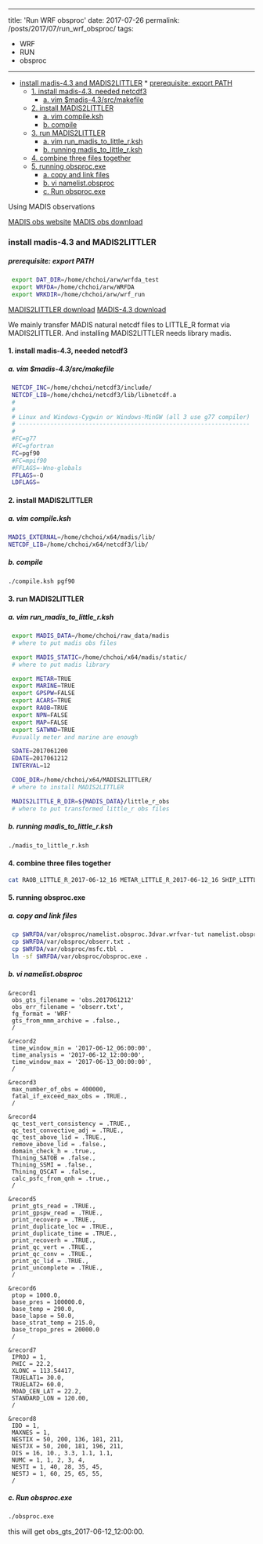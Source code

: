 
---
title: 'Run WRF obsproc'
date: 2017-07-26
permalink: /posts/2017/07/run_wrf_obsproc/
tags:
  - WRF
  - RUN
  - obsproc
---

<!-- @import "[TOC]" {cmd="toc" depthFrom=1 depthTo=6 orderedList=false} -->

<!-- code_chunk_output -->

* [install madis-4.3 and MADIS2LITTLER](#install-madis-43-and-madis2littler)
		* [prerequisite: export PATH](#prerequisite-export-path)
	* [1. install madis-4.3, needed netcdf3](#1-install-madis-43-needed-netcdf3)
		* [a. vim $madis-4.3/src/makefile](#a-vim-madis-43srcmakefile)
	* [2. install MADIS2LITTLER](#2-install-madis2littler)
		* [a. vim compile.ksh](#a-vim-compileksh)
		* [b. compile](#b-compile)
	* [3. run MADIS2LITTLER](#3-run-madis2littler)
		* [a. vim run_madis_to_little_r.ksh](#a-vim-run_madis_to_little_rksh)
		* [b.  running madis_to_little_r.ksh](#b-running-madis_to_little_rksh)
	* [4. combine three files together](#4-combine-three-files-together)
	* [5. running obsproc.exe](#5-running-obsprocexe)
		* [a.  copy and link files](#a-copy-and-link-files)
		* [b. vi namelist.obsproc](#b-vi-namelistobsproc)
		* [c. Run obsproc.exe](#c-run-obsprocexe)

<!-- /code_chunk_output -->





Using MADIS observations


[MADIS obs website](https://madis.ncep.noaa.gov/)
[MADIS obs download](https://madis-data.ncep.noaa.gov/madisPublic1/data/)





###  install madis-4.3 and MADIS2LITTLER

##### prerequisite: export PATH

```bash
 export DAT_DIR=/home/chchoi/arw/wrfda_test
 export WRFDA=/home/chchoi/arw/WRFDA
 export WRKDIR=/home/chchoi/arw/wrf_run

```

[MADIS2LITTLER download](http://www2.mmm.ucar.edu/wrf/users/wrfda/download/madis.html)
[MADIS-4.3 download](https://madis.ncep.noaa.gov/madis_api.shtml)

We mainly  transfer MADIS natural netcdf files to LITTLE_R format via MADIS2LITTLER. And installing MADIS2LITTLER needs library madis.











#### 1. install madis-4.3, needed netcdf3


##### a. vim $madis-4.3/src/makefile
```bash
 NETCDF_INC=/home/chchoi/netcdf3/include/
 NETCDF_LIB=/home/chchoi/netcdf3/lib/libnetcdf.a
 #
 #
 # Linux and Windows-Cygwin or Windows-MinGW (all 3 use g77 compiler)
 # ------------------------------------------------------------------
 #
 #FC=g77
 #FC=gfortran
 FC=pgf90
 #FC=mpif90
 #FFLAGS=-Wno-globals
 FFLAGS=-O
 LDFLAGS=
```



#### 2. install MADIS2LITTLER


##### a. vim compile.ksh

```bash
MADIS_EXTERNAL=/home/chchoi/x64/madis/lib/
NETCDF_LIB=/home/chchoi/x64/netcdf3/lib/
```

##### b. compile
```bash
./compile.ksh pgf90
```


#### 3. run MADIS2LITTLER


#####  a. vim run_madis_to_little_r.ksh

```bash
 export MADIS_DATA=/home/chchoi/raw_data/madis 
 # where to put madis obs files

 export MADIS_STATIC=/home/chchoi/x64/madis/static/ 
 # where to put madis library

 export METAR=TRUE
 export MARINE=TRUE
 export GPSPW=FALSE
 export ACARS=TRUE
 export RAOB=TRUE
 export NPN=FALSE
 export MAP=FALSE
 export SATWND=TRUE
 #usually meter and marine are enough

 SDATE=2017061200
 EDATE=2017061212
 INTERVAL=12

 CODE_DIR=/home/chchoi/x64/MADIS2LITTLER/
 # where to install MADIS2LITTLER

 MADIS2LITTLE_R_DIR=${MADIS_DATA}/little_r_obs
 # where to put transformed little_r obs files
```







##### b.  running madis_to_little_r.ksh

```bash
./madis_to_little_r.ksh
```







#### 4. combine three files together

```bash
cat RAOB_LITTLE_R_2017-06-12_16 METAR_LITTLE_R_2017-06-12_16 SHIP_LITTLE_R_2017-06-12_16 >& obs.2017061216
```







 



 







#### 5. running obsproc.exe








##### a.  copy and link files

```bash
 cp $WRFDA/var/obsproc/namelist.obsproc.3dvar.wrfvar-tut namelist.obsproc
 cp $WRFDA/var/obsproc/obserr.txt .
 cp $WRFDA/var/obsproc/msfc.tbl .
 ln -sf $WRFDA/var/obsproc/obsproc.exe .
```







##### b. vi namelist.obsproc

```code
&record1
 obs_gts_filename = 'obs.2017061212'
 obs_err_filename = 'obserr.txt',
 fg_format = 'WRF'
 gts_from_mmm_archive = .false.,
 /

&record2
 time_window_min = '2017-06-12_06:00:00',
 time_analysis = '2017-06-12_12:00:00',
 time_window_max = '2017-06-13_00:00:00',
 /

&record3
 max_number_of_obs = 400000,
 fatal_if_exceed_max_obs = .TRUE.,
 /

&record4
 qc_test_vert_consistency = .TRUE.,
 qc_test_convective_adj = .TRUE.,
 qc_test_above_lid = .TRUE.,
 remove_above_lid = .false.,
 domain_check_h = .true.,
 Thining_SATOB = .false.,
 Thining_SSMI = .false.,
 Thining_QSCAT = .false.,
 calc_psfc_from_qnh = .true.,
 /

&record5
 print_gts_read = .TRUE.,
 print_gpspw_read = .TRUE.,
 print_recoverp = .TRUE.,
 print_duplicate_loc = .TRUE.,
 print_duplicate_time = .TRUE.,
 print_recoverh = .TRUE.,
 print_qc_vert = .TRUE.,
 print_qc_conv = .TRUE.,
 print_qc_lid = .TRUE.,
 print_uncomplete = .TRUE.,
 /

&record6
 ptop = 1000.0,
 base_pres = 100000.0,
 base_temp = 290.0,
 base_lapse = 50.0,
 base_strat_temp = 215.0,
 base_tropo_pres = 20000.0
 /

&record7
 IPROJ = 1,
 PHIC = 22.2,
 XLONC = 113.54417,
 TRUELAT1= 30.0,
 TRUELAT2= 60.0,
 MOAD_CEN_LAT = 22.2,
 STANDARD_LON = 120.00,
 /

&record8
 IDD = 1,
 MAXNES = 1,
 NESTIX = 50, 200, 136, 181, 211,
 NESTJX = 50, 200, 181, 196, 211,
 DIS = 16, 10., 3.3, 1.1, 1.1,
 NUMC = 1, 1, 2, 3, 4,
 NESTI = 1, 40, 28, 35, 45,
 NESTJ = 1, 60, 25, 65, 55,
 /
```







##### c. Run obsproc.exe

```bash
./obsproc.exe
```

this will get obs_gts_2017-06-12_12:00:00.

